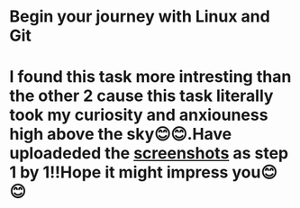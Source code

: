 # Begin your journey with Linux and Git

# I found this task more intresting than the other 2 cause this task literally took my curiosity and anxiouness high above the sky😊😊.Have uploadeded the [screenshots](https://github.com/rakshith6404/amfoss-tasks/tree/main/task-02/Coordinate-Location/tasks2_screenshots) as step 1 by 1!!Hope it might impress you😊😊
